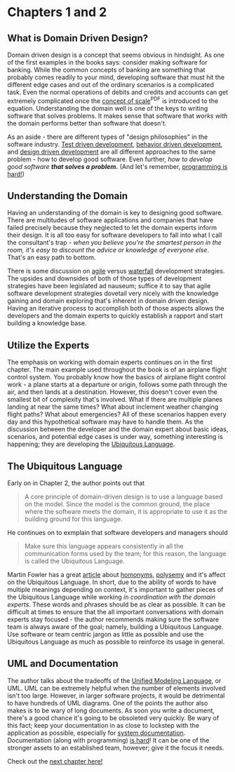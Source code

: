 # Chapters 1 and 2

## What is Domain Driven Design?

Domain driven design is a concept that seems obvious in hindsight. As one of the first examples in the books says: consider making software for banking. While the common concepts of banking are something that probably comes readily to your mind, developing software that must hit the different edge cases and out of the ordinary scenarios is a complicated task. Even the normal operations of debits and credits and accounts can get extremely complicated once the [concept of scale][1]<sup>PDF</sup> is introduced to the equation. Understanding the domain well is one of the keys to writing software that solves problems. It makes sense that software that *works with* the domain performs better than software that doesn't.

As an aside - there are different types of "design philosophies" in the software industry. [Test driven development][2], [behavior driven development][3], and [design driven development][4] are all different approaches to the same problem - how to develop good software. Even further, *how to develop good software* ***that solves a problem.*** (And let's remember, [programming is hard!][5])

## Understanding the Domain

Having an understanding of the domain is key to designing good software. There are multitudes of software applications and companies that have failed precisely because they neglected to let the domain experts inform their design. It is all too easy for software developers to fall into what I call the consultant's trap - *when you believe you're the smartest person in the room, it's easy to discount the advice or knowledge of everyone else*. That's an easy path to bottom.

There is some discussion on [agile][7] versus [waterfall][8] development strategies. The upsides and downsides of both of those types of development strategies have been legislated ad nauseum; suffice it to say that agile software development strategies dovetail very nicely with the knowledge gaining and domain exploring that's inherent in domain driven design. Having an iterative process to accomplish both of those aspects allows the developers and the domain experts to quickly establish a rapport and start building a knowledge base.

## Utilize the Experts

The emphasis on working with domain experts continues on in the first chapter. The main example used throughout the book is of an airplane flight control system. You probably know how the basics of airplane flight control work - a plane starts at a departure or origin, follows some path through the air, and then lands at a destination. However, this doesn't cover even the smallest bit of complexity that's involved. What if there are multiple planes landing at near the same times? What about inclement weather changing flight paths? What about emergencies? All of these scenarios happen every day and this hypothetical software may have to handle them. As the discussion between the developer and the domain expert about basic ideas, scenarios, and potential edge cases is under way, something interesting is happening; they are developing the [Ubiquitous Language][6].

## The Ubiquitous Language

Early on in Chapter 2, the author points out that

>A core principle of domain-driven design is to use a language based on the model. Since the model is the common ground, the place where the software meets the domain, it is appropriate to use it as the building ground for this language. 

He continues on to exmplain that software developers and managers should

>Make sure this language appears consistently in all the communication forms used by the team; for this reason, the language is called the Ubiquitous Language.

Martin Fowler has a great [article][9] about [homonyms][10], [polysemy][11] and it's affect on the Ubiquitous Language. In short, due to the ability of words to have multiple meanings depending on context, it's important to gather pieces of the Ubiquitous Language while working *in coordination with the domain experts*. These words and phrases should be as clear as possible. It can be difficult at times to ensure that the all important conversations with domain experts stay focused - the author recommends making sure the software team is always aware of the goal; namely, building a Ubiquitous Language. Use software or team centric jargon as little as possible and use the Ubiquitous Language as much as possible to reinforce its usage in general.

## UML and Documentation

The author talks about the tradeoffs of the [Unified Modeling Language][12], or UML. UML can be extremely helpful when the number of elements involved isn't too large. However, in larger software projects, it would be detrimental to have hundreds of UML diagrams. One of the points the author also makes is to be wary of long documents. As soon you write a document, there's a good chance it's going to be obsoleted very quickly. Be wary of this fact; keep your documentation in as close to lockstep with the application as possible, especially for [system documentation][13]. Documentation (along with programming) [is hard][14]! It can be one of the stronger assets to an established team, however; give it the focus it needs.

Check out the [next chapter here!][15]

[1]: <https://resources.sei.cmu.edu/asset_files/TechnicalNote/2006_004_001_14681.pdf> "Carnegie Mellon review of the challenges associated with scaling software"
[2]: <https://martinfowler.com/bliki/TestDrivenDevelopment.html> "Martin Fowler's quick primer on Test Driven Development"
[3]: <https://dannorth.net/introducing-bdd/> "Dan North's classic 'Introducing BDD'"
[4]: <https://thoughtbot.com/blog/design-driven-development> "Thoughtbot's thoughtful article on Design Driven Development"
[5]: <https://blog.codinghorror.com/nobody-hates-software-more-than-software-developers/> "Jeff Atwood's discourse on why software developers hate software"
[6]: <https://martinfowler.com/bliki/UbiquitousLanguage.html> "Martin Fowler's quick introduction to the Ubiquitous Language"
[7]: <https://martinfowler.com/agile.html> "Martin Fowler's many resources on Agile Software"
[8]: <https://en.wikipedia.org/wiki/Waterfall_model> "Wikipedia article on the waterfall model of development"
[9]: <https://martinfowler.com/bliki/TypeInstanceHomonym.html> "Martin Fowler's great article about TypeInstanceHomonyms"
[10]: <https://en.wikipedia.org/wiki/Homonym> "Wikipedia article about homonyms"
[11]: <https://en.wikipedia.org/wiki/Polysemy> "Wikipedia article on polysemy, the ability of a word to mean two different things"
[12]: <https://www.uml-diagrams.org/> "A quick explanation about UML"
[13]: <https://www.altexsoft.com/blog/business/technical-documentation-in-software-development-types-best-practices-and-tools/#process-documentation> "A portion of a blog post from Altexsoft"
[14]: <https://medium.com/@JohnTeasdale/why-internal-technical-documentation-is-hard-8dbd3c8179c0> "A Medium post by John Teasdale about documenation"
[15]: <./chapter_3.md> "Review of chapter 3 of DDDQ"